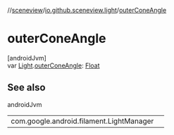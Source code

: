 //[sceneview](../../index.md)/[io.github.sceneview.light](index.md)/[outerConeAngle](outer-cone-angle.md)

# outerConeAngle

[androidJvm]\
var [Light](index.md#1927638868%2FClasslikes%2F-1571379623).[outerConeAngle](outer-cone-angle.md): [Float](https://kotlinlang.org/api/latest/jvm/stdlib/kotlin/-float/index.html)

## See also

androidJvm

| | |
|---|---|
| com.google.android.filament.LightManager |  |
